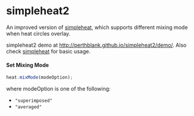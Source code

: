 simpleheat2
==========

An improved version of [simpleheat](https://github.com/mourner/simpleheat), which supports different mixing mode when heat circles overlay.

simpleheat2 demo at http://perthblank.github.io/simpleheat2/demo/.
Also check [simpleheat](https://github.com/mourner/simpleheat) for basic usage.

#### Set Mixing Mode

```js
heat.mixMode(modeOption);
```
where modeOption is one of the following:
* `"superimposed"`
* `"averaged"`

